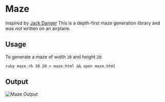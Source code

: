 Maze
====
Inspired by [Jack Danger](https://github.com/JackDanger/maze)
This is a depth-first maze generation library and was _not_ written on an airplane.

Usage
-----
To generate a maze of width `30` and height `20`:

    ruby maze.rb 30 20 > maze.html && open maze.html

Output
------
![Maze Output](https://github.com/huntca/maze/raw/master/image/maze.jpg "Maze Output")
